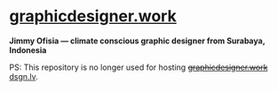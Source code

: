 # [graphicdesigner.work](https://graphicdesigner.work)
__Jimmy Ofisia — climate conscious graphic designer from Surabaya, Indonesia__

PS:
This repository is no longer used for hosting <s>[graphicdesigner.work](https://graphicdesigner.work)</s> [dsgn.lv](https://dsgn.lv).

